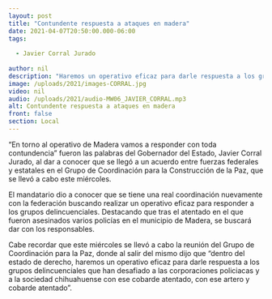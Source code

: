 ```yaml
---
layout: post
title: "Contundente respuesta a ataques en madera"
date: 2021-04-07T20:50:00.000-06:00
tags:
  
  - Javier Corral Jurado
  
author: nil
description: "Haremos un operativo eficaz para darle respuesta a los grupos delincuenciales que han desafiado a las corporaciones policiacas y a la sociedad chihuahuense con ese cobarde atentado, dijo el Gobernador."
image: /uploads/2021/images-CORRAL.jpg
video: nil
audio: /uploads/2021/audio-MW06_JAVIER_CORRAL.mp3
alt: Contundente respuesta a ataques en madera
front: false
section: Local
---
```


“En torno al operativo de Madera vamos a responder con toda contundencia” fueron las palabras del Gobernador del Estado, Javier Corral Jurado, al dar a conocer que se llegó a un acuerdo entre fuerzas federales y estatales en el Grupo de Coordinación para la Construcción de la Paz, que se llevó a cabo este miércoles.

El mandatario dio a conocer que se tiene una real coordinación nuevamente con la federación buscando realizar un operativo eficaz para responder a los grupos delincuenciales. Destacando que tras el atentado en el que fueron asesinados varios policías en el municipio de Madera, se buscará dar con los responsables.

Cabe recordar que este miércoles se llevó a cabo la reunión del Grupo de Coordinación para la Paz, donde al salir del mismo dijo que “dentro del estado de derecho, haremos un operativo eficaz para darle respuesta a los grupos delincuenciales que han desafiado a las corporaciones policiacas y a la sociedad chihuahuense con ese cobarde atentado, con ese artero y cobarde atentado”.
